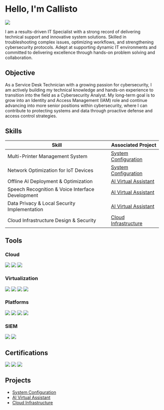 # Hello, I'm Callisto
<a href="https://www.linkedin.com/in/callisto-rizzo"><img src="https://img.shields.io/badge/-LinkedIn-0072b1?&style=for-the-badge&logo=linkedin&logoColor=white" /></a>

I am a results-driven IT Specialist with a strong record of delivering technical support and innovative system solutions. Skilled in troubleshooting complex issues, optimizing workflows, and strengthening cybersecurity protocols. Adept at supporting dynamic IT environments and committed to delivering excellence through hands-on problem solving and collaboration. 

## Objective

As a Service Desk Technician with a growing passion for cybersecurity, I am actively building my technical knowledge and hands-on experience to transition into the field as a Cybersecurity Analyst. My long-term goal is to grow into an Identity and Access Management (IAM) role and continue advancing into more senior positions within cybersecurity, where I can contribute to protecting systems and data through proactive defense and access control strategies.

## Skills

| Skill                                         | Associated Project         |
|-----------------------------------------------|----------------------------|
| Multi-Printer Management System          | <a href="https://github.com/CallistoRizzo/System-Configuration/tree/main">System Configuration</a>|
| Network Optimization for IoT Devices | <a href="https://github.com/CallistoRizzo/System-Configuration/tree/main">System Configuration</a>|
| Offline AI Deployment & Optimization         | <a href="https://github.com/CallistoRizzo/AI-Virtual-Assistant/tree/main">AI Virtual Assistant</a>|
| Speech Recognition & Voice Interface Development     | <a href="https://github.com/CallistoRizzo/AI-Virtual-Assistant/tree/main">AI Virtual Assistant</a>|
| Data Privacy & Local Security Implementation         | <a href="https://github.com/CallistoRizzo/AI-Virtual-Assistant/tree/main">AI Virtual Assistant</a>|
| Cloud Infrastructure Design & Security |  <a href="https://github.com/CallistoRizzo/Cloud-Infrastructure/tree/main">Cloud Infrastructure</a>|

## Tools

### Cloud
<div>
    <img src="https://img.shields.io/badge/-AWS%20S3-8C4FFF?&style=for-the-badge&logo=amazonaws&logoColor=white" />
    <img src="https://img.shields.io/badge/-FileCloud-0A75C2?&style=for-the-badge&logo=cloud&logoColor=white" />
    <img src="https://img.shields.io/badge/-GCP-4285F4?&style=for-the-badge&logo=googlecloud&logoColor=white" />
</div>

### Virtualization
<div>
    <img src="https://img.shields.io/badge/-Hyper--V-0078D7?&style=for-the-badge&logo=microsoft&logoColor=white" />
    <img src="https://img.shields.io/badge/-VirtualBox-183A61?&style=for-the-badge&logo=virtualbox&logoColor=white" />
    <img src="https://img.shields.io/badge/-Docker-2496ED?&style=for-the-badge&logo=docker&logoColor=white" />
    <img src="https://img.shields.io/badge/-Citrix-00ADEF?&style=for-the-badge&logo=citrix&logoColor=white" />
</div>

### Platforms
<div>
    <img src="https://img.shields.io/badge/-Microsoft%20365-00A4EF?&style=for-the-badge&logo=microsoft&logoColor=white" />
    <img src="https://img.shields.io/badge/-Active%20Directory-0078D7?&style=for-the-badge&logo=microsoft&logoColor=white" />
    <img src="https://img.shields.io/badge/-Azure%20Entra%20ID-0078D4?&style=for-the-badge&logo=microsoft&logoColor=white" />
    <img src="https://img.shields.io/badge/-Freshservice-0ABDE3?&style=for-the-badge&logo=freshworks&logoColor=white" />
</div>

### SIEM
<div>
    <img src="https://img.shields.io/badge/-Splunk-000000?&style=for-the-badge&logo=Splunk&logoColor=white" />
    <img src="https://img.shields.io/badge/-Chronicle-000000?&style=for-the-badge&logo=chronicle&logoColor=white" />
</div>

## Certifications

<div>
<img src="https://img.shields.io/badge/-A%2B-4D4D4D?&style=for-the-badge&logo=CompTIA&logoColor=white" />
<img src="https://img.shields.io/badge/-Security%2B-FF0000?&style=for-the-badge&logo=CompTIA&logoColor=white" />
<img src="https://img.shields.io/badge/-CIPP%2FUS-007ACC?&style=for-the-badge&logo=IAPP&logoColor=white" />


</div>

## Projects
- <a href="https://github.com/CallistoRizzo/System-Configuration/tree/main">System Configuration</a>
- <a href="https://github.com/CallistoRizzo/AI-Virtual-Assistant/tree/main">AI Virtual Assistant</a>
-  <a href="https://github.com/CallistoRizzo/Cloud-Infrastructure/tree/main">Cloud Infrastructure</a>
